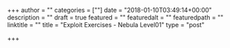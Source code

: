 +++
author = ""
categories = [""]
date = "2018-01-10T03:49:14+00:00"
description = ""
draft = true
featured = ""
featuredalt = ""
featuredpath = ""
linktitle = ""
title = "Exploit Exercises - Nebula Level01"
type = "post"

+++
